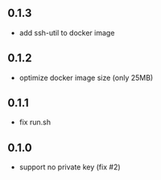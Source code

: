 ## 0.1.3

 * add ssh-util to docker image

## 0.1.2

 * optimize docker image size (only 25MB)

## 0.1.1

 * fix run.sh
 
## 0.1.0

 * support no private key (fix #2)
